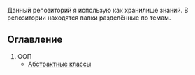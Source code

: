Данный репозиторий я использую как хранилище знаний. В репозитории находятся папки разделённые по темам.

## Оглавление

1. ООП
    * [Абстрактные классы](/src/OOP/abstractClasses.ts)
